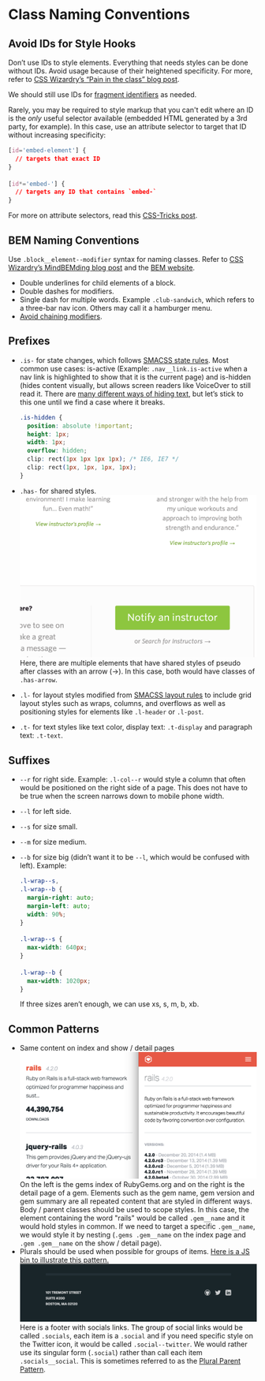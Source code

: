 # Class Naming Conventions

## Avoid IDs for Style Hooks

Don’t use IDs to style elements. Everything that needs styles can be done without IDs. Avoid usage because of their heightened specificity. For more, refer to [CSS Wizardry’s “Pain in the class” blog post](http://csswizardry.com/2011/09/when-using-ids-can-be-a-pain-in-the-class/).

We should still use IDs for [fragment identifiers](http://csswizardry.com/2011/06/namespacing-fragment-identifiers/#fragment-identifiers) as needed.

Rarely, you may be required to style markup that you can't edit where an ID is the _only_ useful selector available (embedded HTML generated by a 3rd party, for example). In this case, use an attribute selector to target that ID without increasing specificity:

```css
[id='embed-element'] {
  // targets that exact ID
}

[id*='embed-'] {
  // targets any ID that contains `embed-`
}
```

For more on attribute selectors, read this [CSS-Tricks post](https://css-tricks.com/attribute-selectors/).

## BEM Naming Conventions

Use `.block__element--modifier` syntax for naming classes. Refer to [CSS Wizardry’s MindBEMding blog post](http://csswizardry.com/2013/01/mindbemding-getting-your-head-round-bem-syntax/) and the [BEM website](https://bem.info/method/definitions/).

* Double underlines for child elements of a block.
* Double dashes for modifiers.
* Single dash for multiple words. Example `.club-sandwich`, which refers to a three-bar nav icon. Others may call it a hamburger menu.
* [Avoid chaining modifiers](http://reefpoints.dockyard.com/2015/01/05/avoid-chaining-modifiers.html).

## Prefixes

* `.is-` for state changes, which follows
  [SMACSS state rules](https://smacss.com/book/type-state).
  Most common use cases: is-active (Example: `.nav__link.is-active`
  when a nav link is highlighted to show that it is the current page)
  and is-hidden (hides content visually, but allows screen readers like
  VoiceOver to still read it. There are
  [many different ways of hiding text](https://css-tricks.com/examples/ImageReplacement/),
  but let’s stick to this one until we find a case where it breaks.
  ```css
  .is-hidden {
    position: absolute !important;
    height: 1px;
    width: 1px;
    overflow: hidden;
    clip: rect(1px 1px 1px 1px); /* IE6, IE7 */
    clip: rect(1px, 1px, 1px, 1px);
  }
  ```

* `.has-` for shared styles.
  ![Learnivore](assets/learnivore.png)
  Here, there are multiple elements that have shared styles of pseudo
  after classes with an arrow (→). In this case, both would have classes
  of `.has-arrow`.
* `.l-` for layout styles modified from
  [SMACSS layout rules](https://smacss.com/book/type-layout) to include grid layout
  styles such as wraps, columns, and overflows as well as positioning
  styles for elements like `.l-header` or `.l-post`.
* `.t-` for text styles like text color, display text: `.t-display` and
  paragraph text: `.t-text`.

## Suffixes

* `--r` for right side. Example: `.l-col--r` would style a column that
  often would be positioned on the right side of a page. This does not
  have to be true when the screen narrows down to mobile phone width.
* `--l` for left side.
* `--s` for size small.
* `--m` for size medium.
* `--b` for size big (didn’t want it to be `--l`, which would
  be confused with left). Example:
  ```css
  .l-wrap--s,
  .l-wrap--b {
    margin-right: auto;
    margin-left: auto;
    width: 90%;
  }

  .l-wrap--s {
    max-width: 640px;
  }

  .l-wrap--b {
    max-width: 1020px;
  }
  ```

  If three sizes aren’t enough, we can use xs, s, m, b, xb.

## Common Patterns

* Same content on index and show / detail pages
  ![RubyGems](assets/rubygems.png)
  On the left is the gems index of RubyGems.org and on the right is the
  detail page of a gem. Elements such as the gem name, gem version and gem
  summary are all repeated content that are styled in different ways. Body
  / parent classes should be used to scope styles. In this case, the
  element containing the word "rails" would be called `.gem__name` and it
  would hold styles in common. If we need to target a specific `.gem__name`,
  we would style it by nesting (`.gems .gem__name` on the index page and
  `.gem .gem__name` on the show / detail page).
* Plurals should be used when possible for groups of items.
  [Here is a JS bin to illustrate this pattern.](http://jsbin.com/cusese/2/embed?html,css,output)
  ![Footer](assets/footer.png)
  Here is a footer with socials links. The group of social links would be
  called `.socials`, each item is a `.social` and if you need specific
  style on the Twitter icon, it would be called `.social--twitter`. We
  would rather use its singular form (`.social`) rather than call each
  item `.socials__social`. This is sometimes referred to as the
  [Plural Parent Pattern](http://codepen.io/jlong/pen/IzpEJ/).
